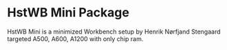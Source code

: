 # HstWB Mini Package

HstWB Mini is a minimized Workbench setup by Henrik Nørfjand Stengaard targeted A500, A600, A1200 with only chip ram.